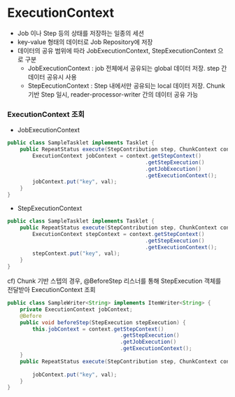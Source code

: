 # ExecutionContext
* Job 이나 Step 등의 상태를 저장하는 일종의 세션
* key-value 형태의 데이터로 Job Repository에 저장
* 데이터의 공유 범위에 따라 JobExecutionContext, StepExecutionContext 으로 구분
	* JobExecutionContext : job 전체에서 공유되는 global 데이터 저장. step 간 데이터 공유시 사용
	* StepEecutionContext : Step 내에서만 공유되는 local 데이터 저장. Chunk 기반 Step 일시, reader-processor-writer 간의 데이터 공유 가능 

### ExecutionContext 조회
* JobExecutionContext
```java
public class SampleTasklet implements Tasklet {
	public RepeatStatus execute(StepContribution step, ChunkContext context) {
		ExecutionContext jobContext = context.getStepContext()
											.getStepExecution()
											.getJobExecution()
											.getExecutionContext();
		jobContext.put("key", val);
	}
}
```
* StepExecutionContext
```java
public class SampleTasklet implements Tasklet {
	public RepeatStatus execute(StepContribution step, ChunkContext context) {
		ExecutionContext stepContext = context.getStepContext()
											.getStepExecution()
											.getExecutionContext();
		stepContext.put("key", val);
	}
}
```

cf) Chunk 기반 스텝의 경우, @BeforeStep 리스너를 통해 StepExecution 객체를 전달받아 ExecutionContext 조회
```java
public class SampleWriter<String> implements ItemWriter<String> {
	private ExecutionContext jobContext;
	@Before
	public void beforeStep(StepExecution stepExecution) {
		this.jobContext = context.getStepContext()
        							.getStepExecution()
        							.getJobExecution()
        							.getExecutionContext();
	}
	public RepeatStatus execute(StepContribution step, ChunkContext context) {
		
		jobContext.put("key", val);
	}
}
``` 